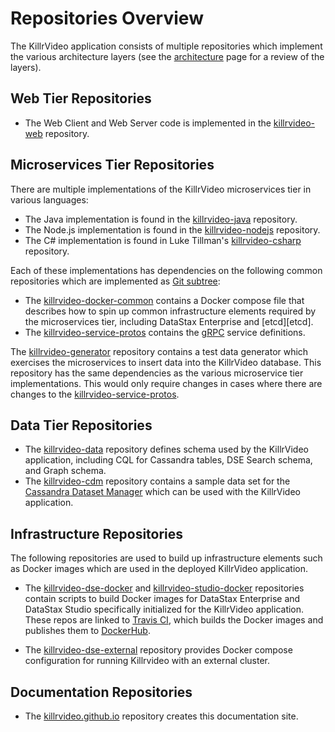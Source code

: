# Repositories Overview

The KillrVideo application consists of multiple repositories which implement the various architecture 
layers (see the [architecture][architecture] page for a review of the layers).

## Web Tier Repositories

- The Web Client and Web Server code is implemented in the [killrvideo-web][killrvideo-web] repository.

## Microservices Tier Repositories

There are multiple implementations of the KillrVideo microservices tier in various languages:

- The Java implementation is found in the [killrvideo-java][killrvideo-java] repository.
- The Node.js implementation is found in the [killrvideo-nodejs][killrvideo-nodejs] repository.
- The C# implementation is found in Luke Tillman's [killrvideo-csharp][killrvideo-csharp] repository.

Each of these implementations has dependencies on the following common repositories which are implemented as 
[Git subtree][git-subtree]:

- The [killrvideo-docker-common][killrvideo-docker-common] contains a Docker compose file that describes how to spin
up common infrastructure elements required by the microservices tier, including DataStax Enterprise and [etcd][etcd].
- The [killrvideo-service-protos][killrvideo-service-protos] contains the [gRPC][grpc] service definitions. 

The [killrvideo-generator][killrvideo-generator] repository contains a test data generator which exercises
the microservices to insert data into the KillrVideo database. This repository has the same dependencies as the 
various microservice tier implementations. This would only require changes in cases where there are changes to the 
[killrvideo-service-protos][killrvideo-service-protos].

## Data Tier Repositories

- The [killrvideo-data][killrvideo-data] repository defines schema used by the KillrVideo application, including CQL for 
Cassandra tables, DSE Search schema, and Graph schema.
- The [killrvideo-cdm][killrvideo-cdm] repository contains a sample data set for the [Cassandra Dataset Manager][cdm]
which can be used with the KillrVideo application.

## Infrastructure Repositories

The following repositories are used to build up infrastructure elements such as Docker images
which are used in the deployed KillrVideo application. 


- The [killrvideo-dse-docker][killrvideo-dse-docker] and [killrvideo-studio-docker][killrvideo-studio-docker]
repositories contain scripts to build Docker images for DataStax Enterprise and DataStax Studio 
specifically initialized for the KillrVideo application. These repos are linked to [Travis CI][travis], which builds the 
Docker images and publishes them to [DockerHub][DockerHub]. 

- The [killrvideo-dse-external][killrvideo-dse-external] repository provides Docker compose configuration for running 
Killrvideo with an external cluster.

 
 ## Documentation Repositories
 
- The [killrvideo.github.io][killrvideo.github.io] repository creates this documentation site.  



[architecture]: /docs/guides/architecture
[killrvideo-web]: https://github.com/KillrVideo/killrvideo-web
[killrvideo-java]: https://github.com/KillrVideo/killrvideo-java
[killrvideo-nodejs]: https://github.com/KillrVideo/killrvideo-nodejs
[killrvideo-csharp]: https://github.com/LukeTillman/killrvideo-csharp
[git-subtree]: https://www.atlassian.com/blog/git/alternatives-to-git-submodule-git-subtree
[killrvideo-data]: https://github.com/KillrVideo/killrvideo-data
[killrvideo-service-protos]: https://github.com/KillrVideo/killrvideo-service-protos
[killrvideo-docker-common]: https://github.com/KillrVideo/killrvideo-docker-common
[killrvideo-cdm]: https://github.com/KillrVideo/killrvideo-cdm
[killrvideo-generator]: https://github.com/KillrVideo/killrvideo-generator
[killrvideo.github.io]: https://github.com/KillrVideo/killrvideo.github.io
[travis]: https://travis-ci.org/KillrVideo
[DockerHub]: https://hub.docker.com/
[cdm]: http://cdm.readthedocs.io/en/latest/
[grpc]: http://www.grpc.io/
[killrvideo-dse-external]: https://github.com/KillrVideo/killrvideo-dse-external
[killrvideo-dse-docker]: https://github.com/KillrVideo/killrvideo-dse-docker
[killrvideo-studio-docker]: https://github.com/KillrVideo/killrvideo-studio-docker